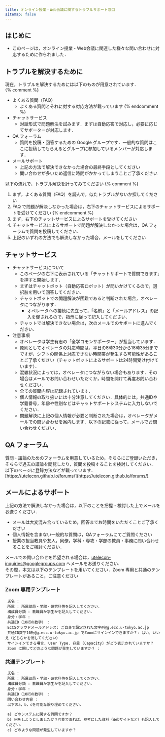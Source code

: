```yaml
---
title: オンライン授業・Web会議に関するトラブルサポート窓口
sitemap: false
---
```


## はじめに
* このページは，オンライン授業・Web会議に関連した様々な問い合わせに対応するために作られました．  

## トラブルを解決するために

現在，トラブルを解決するためには以下のものが用意されています．  
{% comment %}
* よくある質問（FAQ）
  * よくある質問とそれに対する対応方法が載っています
{% endcomment %}
* チャットサービス
  * 対話形式で問題解決を試みます．まずは自動応答で対応し，必要に応じてサポーターが対応します．
* QA フォーラム
  * 質問を投稿・回答するための Google グループです．一般的な質問はここに投稿してもらえるとグループに参加しているメンバーが対応します．
* メールサポート  
  * 上記の方法で解決できなかった場合の最終手段としてください
  * 問い合わせが多いため返信に時間がかかってしまうことご了承ください

以下の流れで，トラブル解決を計ってみてください
{% comment %}
1. まず，よくある質問（FAQ）を読んで，似たトラブルがないか探してください
1. FAQ で問題が解決しなかった場合は，右下のチャットサービスによるサポートを受けてください
{% endcomment %}
1. まず，右下のチャットサービスによるサポートを受けてください
1. チャットサービスによるサポートで問題が解決しなかった場合は，QA フォーラムで質問を投稿してください．
1. 上記のいずれの方法でも解決しなかった場合，メールをしてください

<!--
## よくある質問 FAQ
* Awesome table？
-->

## チャットサービス
* チャットサービスについて
  * このページの右下に表示されている「チャットサポートで質問できます」を押すと開始します．
  * まずはチャットボット（自動応答ロボット）が問いかけてくるので，選択肢を用いて回答してください．
  * チャットボットでの問題解決が困難であると判断された場合，オペレータにつながります．
    * オペレータへの接続に先立って，「名前」と「メールアドレス」の記入を促されるので，指示に従って記入してください．
  * チャットでは解決できない場合は，次のメールでのサポートに進んでください．
* 注意事項
  * オペレータは学生有志の「全学コモンサポーター」が担当しています．
  * 原則としてオペレータの対応時間は，平日の8時30分から18時35分までですが，シフトの関係上対応できない時間帯が発生する可能性があることご了承ください（チャットボットによるサポートは24時間受け付けています）．
  * 混雑状況によっては，オペレータにつながらない場合もあります．その場合はメールでお問い合わせいただくか，時間を開けて再度お問い合わせください．
  * 全ての質問内容は記録されています．
  * 個人情報の取り扱いには十分注意してください．具体的には，共通IDや学籍番号，年齢や性別などはチャットサポートシステムに入力しないでください．
  * 問題解決に上記の個人情報が必要と判断された場合は，オペレータがメールでの問い合わせを案内します．以下の記載に従って，メールでお問い合わせください．


## QA フォーラム
質問・議論のためのフォーラムを用意しているため，そちらにご登録いただき，そちらで過去の議論を閲覧したり，質問を投稿することを検討してください．  
以下のページに登録方法などが載っています．  
[https://utelecon.github.io/forums/](https://utelecon.github.io/forums/)

## メールによるサポート
上記の方法で解決しなかった場合は，以下のことを把握・検討した上でメールをお送りください．

* メールは大変混み合っているため，回答までお時間をいただくことご了承ください
* 個人情報を含まない一般的な質問は，QAフォーラムにてご質問ください
* 授業の担当教員や友人，同僚，学科・専攻・学部の教員・事務に問い合わせることをご検討ください．

メールでの問い合わせを希望される場合は，utelecon-inquiries@googlegroups.com へメールをお送りください.   
その際，本文は以下のテンプレートを用いてください．Zoom 専用と共通のテンプレートがあること，ご注意ください

### Zoom 専用テンプレート
```
 氏名 : 
 所属 : 所属部局・学部・研究科等を記入してください．
 構成員分類 : 教職員か学生かを記入してください．
 身分・学年 : 
 共通ID（10桁の数字） : 
 ECCSクラウドメールアドレス: ご自身で設定された文字列@g.ecc.u-tokyo.ac.jp
 共通ID数字10桁@g.ecc.u-tokyo.ac.jp でZoomにサインインできますか？: はい，いいえ（どちらかを消してください）
 サインインできる場合, User Type, 容量 (Capacity) がどう表示されていますか？
 Zoom に関してどのような問題が発生していますか？ : 
```

### 共通テンプレート

```
 氏名 : 
 所属 : 所属部局・学部・研究科等を記入してください．
 構成員分類 : 教職員か学生かを記入してください．
 身分・学年 : 
 共通ID（10桁の数字） : 
 問い合わせ内容 : 
 以下のa，b，cを可能な限り埋めてください．
 
 a) どのシステムに関する質問ですか？
 b) 何をしようとしましたか？可能であれば，参考にした資料（Webサイトなど）も記入してください．
 c) どのような問題が発生していますか？
```

<script type="text/javascript" src="https://ws1.sinclo.jp/client/5e8c740062643.js"></script>
